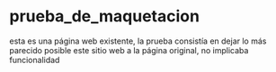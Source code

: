 # prueba_de_maquetacion
esta es una página web existente, la prueba consistía en dejar lo más parecido posible este sitio web a la página original, no implicaba funcionalidad
